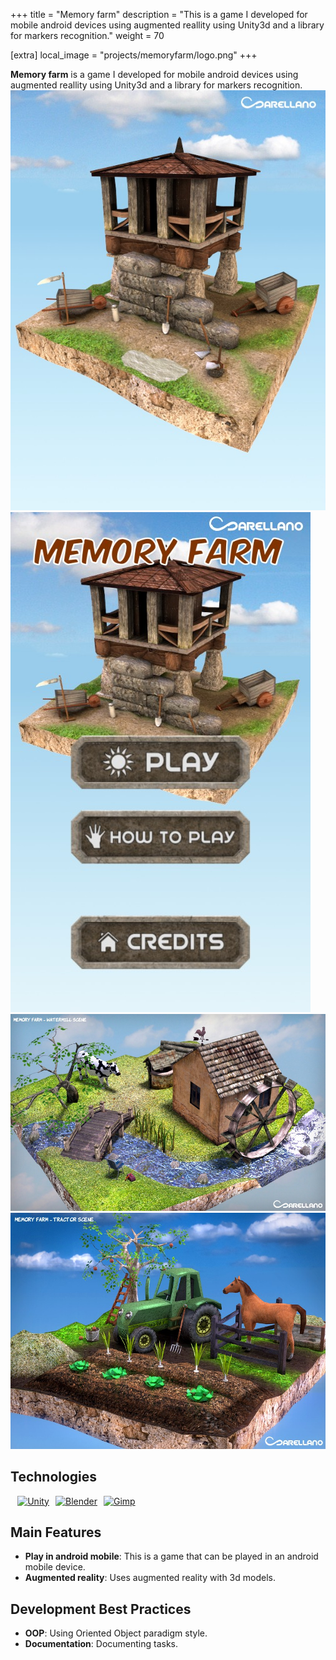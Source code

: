 +++
title = "Memory farm"
description = "This is a game I developed for mobile android devices using augmented reallity using Unity3d and a library for markers recognition."
weight = 70

[extra]
local_image = "projects/memoryfarm/logo.png"
+++

**Memory farm** is a game I developed for mobile android devices using augmented reallity using Unity3d and a library for markers recognition.
![Memory farm 1](./screenshot1.jpg)
![Memory farm 2](./screenshot2.jpg)
![Memory farm 3](./screenshot3.jpg)
![Memory farm 4](./screenshot4.jpg)

## Technologies

<div style="display: flex; flex-wrap: wrap; gap: 10px; margin: .8em">
    <a href="https://unity.com">
        <img src="https://img.shields.io/badge/Unity-FFFFFF?style=flat&logo=Unity&logoColor=black" alt="Unity">
    </a>
    <a href="https://www.blender.org">
        <img src="https://img.shields.io/badge/Blender-F57900?style=flat&logo=Blender&logoColor=white" alt="Blender">
    </a>
    <a href="https://www.gimp.org">
        <img src="https://img.shields.io/badge/Gimp-657D8B?style=flat&logo=Gimp&logoColor=white" alt="Gimp">
    </a>
</div>

## Main Features

- **Play in android mobile**: This is a game that can be played in an android mobile device.
- **Augmented reality**: Uses augmented reality with 3d models.

## Development Best Practices

- **OOP**: Using Oriented Object paradigm style.
- **Documentation**: Documenting tasks.

